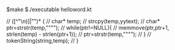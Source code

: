 $make
$./executable helloword.kt

// <STRING>([^"\n)]|\"\")*      { 
//                               char* temp;
//                               strcpy(temp,yytext);
//                               char* ptr=strstr(temp,"\"\"");
//                               while(ptr!=NULL){
//                                 memmove(ptr,ptr+1, strlen(temp) - strlen(ptr+1));
//                                 ptr=strstr(temp,"\"\"");
//                               }
//                               tokenString(string,temp);
//                               }